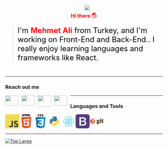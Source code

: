 <img src="https://i.imgur.com/OOpRj.gif" align ="right" width="250" >

### <font color="red"><p align="center" >Hi there 🖐</p></font> 

> <font color="black" size="5px">I'm <span style="color: red;"><b>Mehmet Ali</b></span> from Turkey, and I'm working on Front-End and Back-End.. I really enjoy learning languages and frameworks like React. </font>

<br />

---







### Reach out me


[<img height="32" width="42" src="https://unpkg.com/simple-icons@v7/icons/linkedin.svg" align = "left" style="margin-right:10px;" />](https://www.linkedin.com/in/mehmet-ali-topal-574478246/?locale=en_US)

[<img height="32" width="42" src="https://unpkg.com/simple-icons@v7/icons/hackerrank.svg" align = "left" style="margin-right:10px;" />](https://www.hackerrank.com/malitopal113)

[<img height="36" width="42" src="https://avatars.githubusercontent.com/u/5387632?s=200&v=4"  align = "left" style="margin-right:10px;" />](https://www.codewars.com/users/malitopal113)

[<img height="32" width="42" src="https://unpkg.com/simple-icons@v7/icons/instagram.svg" align = "left" style="margin-right:10px;" />](https://www.instagram.com/m.a.t.113/)





---




### Languages and Tools

<img src="https://raw.githubusercontent.com/github/explore/80688e429a7d4ef2fca1e82350fe8e3517d3494d/topics/javascript/javascript.png" align = "left" width="45" height="45">

<img src="https://raw.githubusercontent.com/github/explore/80688e429a7d4ef2fca1e82350fe8e3517d3494d/topics/html/html.png" width="45" align = "left" height="45">

<img src="https://raw.githubusercontent.com/github/explore/80688e429a7d4ef2fca1e82350fe8e3517d3494d/topics/css/css.png" width="45" align = "left" height="45">

<img src="https://raw.githubusercontent.com/github/explore/80688e429a7d4ef2fca1e82350fe8e3517d3494d/topics/python/python.png" width="45" align = "left" height="45">

<img src="https://raw.githubusercontent.com/github/explore/80688e429a7d4ef2fca1e82350fe8e3517d3494d/topics/react/react.png" width="45" align = "left" height="45">

<img src="https://raw.githubusercontent.com/github/explore/80688e429a7d4ef2fca1e82350fe8e3517d3494d/topics/bootstrap/bootstrap.png" width="45" align = "left" height="45">

<img src="https://raw.githubusercontent.com/github/explore/80688e429a7d4ef2fca1e82350fe8e3517d3494d/topics/git/git.png" width="45" height="45"  >

---



[![Top Langs](https://github-readme-stats.vercel.app/api/top-langs/?username=malitopal113&layout=compact)](https://github.com/anuraghazra/github-readme-stats) 

